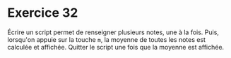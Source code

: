 # Exercice 32

Écrire un script permet de renseigner plusieurs notes, une à la fois. Puis, lorsqu'on appuie sur la touche `m`, la moyenne de toutes les notes est calculée et affichée. Quitter le script une fois que la moyenne est affichée.
